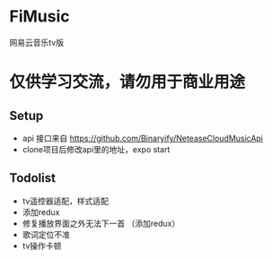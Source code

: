 # FiMusic
网易云音乐tv版

# 仅供学习交流，请勿用于商业用途

## Setup
* api 接口来自 https://github.com/Binaryify/NeteaseCloudMusicApi
* clone项目后修改api里的地址，expo start

## Todolist
* tv遥控器适配，样式适配
* 添加redux
* 修复播放界面之外无法下一首 （添加redux）
* 歌词定位不准
* tv操作卡顿
